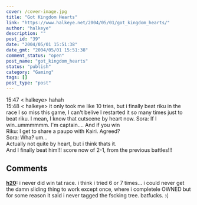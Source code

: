 ```yaml
---
cover: /cover-image.jpg
title: "Got Kingdom Hearts"
link: "https://www.halkeye.net/2004/05/01/got_kingdom_hearts/"
author: "halkeye"
description: ""
post_id: "39"
date: "2004/05/01 15:51:38"
date_gmt: "2004/05/01 15:51:38"
comment_status: "open"
post_name: "got_kingdom_hearts"
status: "publish"
category: "Gaming"
tags: []
post_type: "post"
---
```


15:47 < halkeye> hahah  
15:48 < halkeye> it only took me like 10 tries, but i finally beat riku in the race I so miss this game, I can't belive I restarted it so many times just to beat riku. I mean, I know that cutscene by heart now. Sora: If I win..ummmmmm. I'm captain.... And if you win  
Riku: I get to share a paupo with Kairi. Agreed?  
Sora: Wha? um...   
Actually not quite by heart, but i think thats it.  
And I finally beat him!!! score now of 2-1, from the previous battles!!!

## Comments

**[h20](#35 "2004-05-02 18:36:46"):** i never did win tat race. i think i tried 6 or 7 times... i could never get the damn sliding thing to work except once, where i completele OWNED but for some reason it said i never tagged the fscking tree. batfucks. :(

